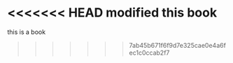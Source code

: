 <<<<<<< HEAD
 modified this book
=======
this is a book
>>>>>>> 7ab45b671f6f9d7e325cae0e4a6fec1c0ccab2f7
